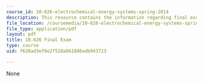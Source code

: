 ```yaml
---
course_id: 10-626-electrochemical-energy-systems-spring-2014
description: This resource contains the information regarding final exam.
file_location: /coursemedia/10-626-electrochemical-energy-systems-spring-2014/f628ad3ef0e2f528a861886adb943723_MIT10_626S14_Final_Exam.pdf
file_type: application/pdf
layout: pdf
title: 10.626 Final Exam
type: course
uid: f628ad3ef0e2f528a861886adb943723

---
```

None